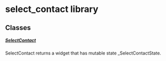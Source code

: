 



# select_contact library











## Classes

##### [SelectContact](../views_after_auth_screens_chat_select_contact/SelectContact-class.md)



SelectContact returns a widget that has mutable state _SelectContactState.















